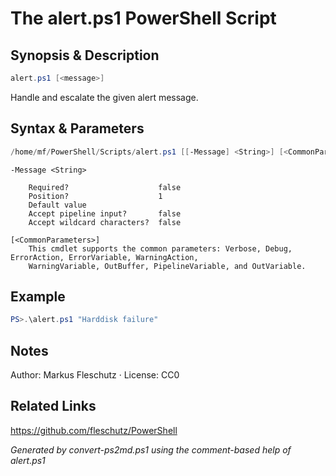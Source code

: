 # The alert.ps1 PowerShell Script

## Synopsis & Description
```powershell
alert.ps1 [<message>]
```

Handle and escalate the given alert message.

## Syntax & Parameters
```powershell
/home/mf/PowerShell/Scripts/alert.ps1 [[-Message] <String>] [<CommonParameters>]
```

```
-Message <String>
    
    Required?                    false
    Position?                    1
    Default value                
    Accept pipeline input?       false
    Accept wildcard characters?  false
```

```
[<CommonParameters>]
    This cmdlet supports the common parameters: Verbose, Debug, ErrorAction, ErrorVariable, WarningAction, 
    WarningVariable, OutBuffer, PipelineVariable, and OutVariable.
```

## Example
```powershell
PS>.\alert.ps1 "Harddisk failure"
```


## Notes
Author: Markus Fleschutz · License: CC0

## Related Links
https://github.com/fleschutz/PowerShell

*Generated by convert-ps2md.ps1 using the comment-based help of alert.ps1*
